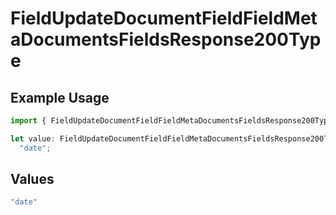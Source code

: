 # FieldUpdateDocumentFieldFieldMetaDocumentsFieldsResponse200Type

## Example Usage

```typescript
import { FieldUpdateDocumentFieldFieldMetaDocumentsFieldsResponse200Type } from "@documenso/sdk-typescript/models/operations";

let value: FieldUpdateDocumentFieldFieldMetaDocumentsFieldsResponse200Type =
  "date";
```

## Values

```typescript
"date"
```